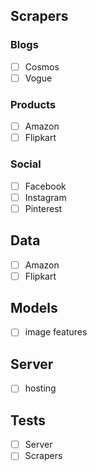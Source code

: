 ## Scrapers

### Blogs

- [ ] Cosmos
- [ ] Vogue

### Products

- [ ] Amazon
- [ ] Flipkart

### Social

- [ ] Facebook
- [ ] Instagram
- [ ] Pinterest

## Data

- [ ] Amazon
- [ ] Flipkart

## Models

- [ ] image features

## Server

- [ ]  hosting

## Tests

- [ ] Server
- [ ] Scrapers 